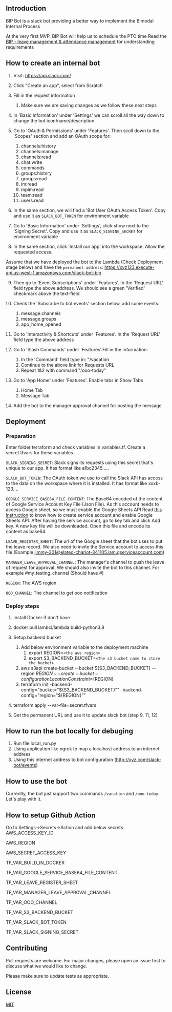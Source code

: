 ## Introduction

BIP Bot is a slack bot providing a better way to implement the Bimodal Internal Process

At the very first MVP, BIP Bot will help us to schedule the PTO time Read
the [BIP - leave management & attendance management](https://docs.google.com/document/d/1ruRofzWX7pkLEdNZ9T7N71tEV6AL0zmx5DcLW2OSNb8/edit)
for understanding requirements

## How to create an internal bot

1. Visit: https://api.slack.com/

2. Click "Create an app", select from Scratch

3. Fill in the request information
    1. Make sure we are saving changes as we follow these next steps

4. In 'Basic Information' under 'Settings' we can scroll all the way down to change the bot icon/name/description

5. Go to 'OAuth & Permissions' under 'Features'. Then scoll down to the 'Scopes' section and add an OAuth scope for:

    1. channels:history
    2. channels:manage
    3. channels:read
    4. chat:write
    5. commands
    6. groups:history
    7. groups:read
    8. im:read
    9. mpim:read
    10. team:read
    11. users:read

6. In the same section, we will find a 'Bot User OAuth Access Token'. Copy and use it as `SLACK_BOT_TOKEN` for
   environment variable

7. Go to 'Basic Information' under 'Settings', click show next to the 'Signing Secret'. Copy and use it
   as `SLACK_SIGNING_SECRET` for environment variable

8. In the same section, click 'Install our app' into the workspace. Allow the requested access.

Assume that we have deployed the bot to the Lambda (Check Deployment stage below) and have
the `permanent address`: https://xyz123.execute-api.us-west-1.amazonaws.com/slack-bot-bip

9. Then go to 'Event Subscriptions' under 'Features'. In the 'Request URL' field type the above address. We should see a
   green 'Verified' checkmark above the text-field

10. Check the 'Subscribe to bot events' section below, add some events:
    1. message.channels
    2. message.groups
    3. app_home_opened

11. Go to 'Interactivity & Shortcuts' under 'Features'. In the 'Request URL' field type the above address

12. Go to 'Slash Commands' under 'Features'.Fill in the information:
    1. In the 'Command' field type in: "/vacation
    2. Continue to the above link for Requests URL
    3. Repeat 1&2 with command "/ooo-today"

13. Go to 'App Home' under 'Features'. Enable tabs in Show Tabs
    1. Home Tab
    2. Message Tab

14. Add the bot to the manager approval channel for posting the message

## Deployment

### Preparation

Enter folder terraform and check variables in variables.tf. Create a secret.tfvars for these variables

`SLACK_SIGNING_SECRET`: Slack signs its requests using this secret that's unique to our app. It has format like
a1bc2345.....

`SLACK_BOT_TOKEN`: The OAuth token we use to call the Slack API has access to the data on the workspace where it is
installed. It has format like xoxb-123....

`GOOGLE_SERVICE_BASE64_FILE_CONTENT`: The Base64 encoded of the content of Google Service Account Key File (Json File).
As this account needs to access Google sheet, so we must enable the Google Sheets API
Read [this instruction](https://support.google.com/a/answer/7378726?hl=en) to know how to create service account and
enable Google Sheets API. After having the service account, go to key tab and click Add key. A new key file will be
downloaded. Open this file and encode its content as base64

`LEAVE_REGISTER_SHEET`: The url of the Google sheet that the bot uses to put the leave record. We also need to invite
the Service account to access this file (Example jimmy-301@elated-chariot-341105.iam.gserviceaccount.com)

`MANAGER_LEAVE_APPROVAL_CHANNEL`: The manager's channel to push the leave of request for approval. We should also invite
the bot to this channel. For example #my_testing_channel (Should have #)

`REGION`: The AWS region

`OOO_CHANNEL`: The channel to get ooo notification

### Deploy steps

1. Install Docker if don't have

2. docker pull lambci/lambda:build-python3.8

3. Setup backend bucket
    1. Add below environment variable to the deployment machine
        1. export REGION=`<the aws region>`
        2. export S3_BACKEND_BUCKET=`<The s3 bucket name to store the bucket>`
    2. aws s3api create-bucket --bucket ${S3_BACKEND_BUCKET} --region ${REGION} --create-bucket-configuration
       LocationConstraint=${REGION}
    3. terraform init -backend-config="bucket="${S3_BACKEND_BUCKET}"" -backend-config="region="${REGION}""

4. terraform apply --var-file=secret.tfvars

5. Get the permanent URL and use it to update slack bot (step 9, 11, 12)

## How to run the bot locally for debuging

1. Run file local_run.py
2. Using application like ngrok to map a localhost address to an internet address
3. Using this internet address to bot configuration (http://xyz.com/slack-bot/events)

## How to use the bot

Currently, the bot just support two commands `/vacation` and `/ooo-today`. Let's play with it.

## How to setup Github Action
Go to Settings->Secrets->Action and add below secrets
AWS_ACCESS_KEY_ID

AWS_REGION

AWS_SECRET_ACCESS_KEY

TF_VAR_BUILD_IN_DOCKER

TF_VAR_GOOGLE_SERVICE_BASE64_FILE_CONTENT

TF_VAR_LEAVE_REGISTER_SHEET

TF_VAR_MANAGER_LEAVE_APPROVAL_CHANNEL

TF_VAR_OOO_CHANNEL

TF_VAR_S3_BACKEND_BUCKET

TF_VAR_SLACK_BOT_TOKEN

TF_VAR_SLACK_SIGNING_SECRET


## Contributing

Pull requests are welcome. For major changes, please open an issue first to discuss what we would like to change.

Please make sure to update tests as appropriate.

## License

[MIT](https://choosealicense.com/licenses/mit/)

